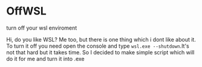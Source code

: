 # OffWSL
turn off your wsl enviroment

Hi, do you like WSL? Me too, but there is one thing which i dont like about it. To turn it off you need open the console and type ```wsl.exe --shutdown```.It's not that hard but it takes time. So I decided to make simple script which will do it for me and turn it into .exe
